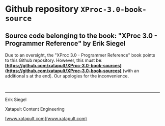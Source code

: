 # Github repository  `XProc-3.0-book-source`

## Source code belonging to the book: "XProc 3.0 - Programmer Reference" by Erik Siegel

Due to an oversight, the "XProc 3.0 - Programmer Reference" book points to this Github repository. However, this must be:**[https://github.com/xatapult/XProc-3.0-book-sources](https://github.com/xatapult/XProc-3.0-book-sources)** (with an additional s at the end). Our apologies for the inconvenience.

&#160;

----------


Erik Siegel

Xatapult Content Engineering

[www.xatapult.com](www.xatapult.com)
